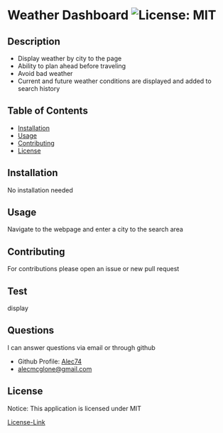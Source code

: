 # Weather Dashboard ![License: MIT](https://img.shields.io/badge/License-MIT-yellow.svg)

  ## Description

  * Display weather by city to the page
  * Ability to plan ahead before traveling
  * Avoid bad weather
  * Current and future weather conditions are displayed and added to search history
  
  ## Table of Contents
  * [Installation](#installation)
  * [Usage](#usage)
  * [Contributing](#contributing)
  * [License](#license)
  
  ## Installation

  No installation needed

  ## Usage

  Navigate to the webpage and enter a city to the search area

  ## Contributing

  For contributions please open an issue or new pull request

  ## Test

  display
  
  ## Questions

  I can answer questions via email or through github

  * Github Profile: [Alec74](https://github.com/Alec74)
  * alecmcglone@gmail.com
  
  ## License
  Notice: This application is licensed under MIT
  
  [License-Link](./LICENSE)
    
  
